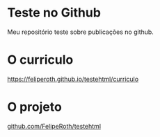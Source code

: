 # Teste no Github
Meu repositório teste sobre publicações no github.
# O curriculo
https://feliperoth.github.io/testehtml/curriculo

# O projeto
[github.com/FelipeRoth/testehtml](https://github.com/FelipeRoth/testehtml)

